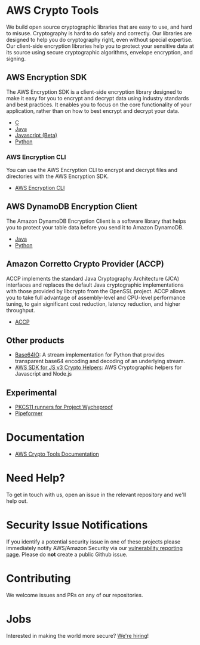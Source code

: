 # AWS Crypto Tools

We build open source cryptographic libraries that are easy to use, and hard to misuse. 
Cryptography is hard to do safely and correctly. 
Our libraries are designed to help you do cryptography right, even without special expertise. 
Our client-side encryption libraries help you to protect your sensitive data at its source using secure cryptographic algorithms, envelope encryption, and signing. 

## AWS Encryption SDK
The AWS Encryption SDK is a client-side encryption library designed to make it easy for you to encrypt and decrypt data using industry standards and best practices. 
It enables you to focus on the core functionality of your application, rather than on how to best encrypt and decrypt your data. 

- [C](https://github.com/aws/aws-encryption-sdk-c)
- [Java](https://github.com/aws/aws-encryption-sdk-java)
- [Javascript (Beta)](https://github.com/awslabs/aws-encryption-sdk-javascript)
- [Python](https://github.com/aws/aws-encryption-sdk-python/)

### AWS Encryption CLI
You can use the AWS Encryption CLI to encrypt and decrypt files and directories with the AWS Encryption SDK.
- [AWS Encryption CLI](https://github.com/aws/aws-encryption-sdk-cli)

## AWS DynamoDB Encryption Client
The Amazon DynamoDB Encryption Client is a software library that helps you to protect your table data before you send it to Amazon DynamoDB.

- [Java](https://github.com/aws/aws-dynamodb-encryption-java)
- [Python](https://github.com/aws/aws-dynamodb-encryption-python)

## Amazon Corretto Crypto Provider (ACCP)
ACCP implements the standard Java Cryptography Architecture (JCA) interfaces and replaces the default Java cryptographic implementations with those provided by libcrypto from the OpenSSL project. ACCP allows you to take full advantage of assembly-level and CPU-level performance tuning, to gain significant cost reduction, latency reduction, and higher throughput.

- [ACCP](https://github.com/corretto/amazon-corretto-crypto-provider)

## Other products
 - [Base64IO](https://github.com/aws/base64io-python): A stream implementation for Python that provides transparent base64 encoding and decoding of an underlying stream. 
 - [AWS SDK for JS v3 Crypto Helpers](https://github.com/aws/aws-sdk-js-crypto-helpers): AWS Cryptographic helpers for Javascript and Node.js
 
## Experimental
 - [PKCS11 runners for Project Wycheproof](https://github.com/awslabs/pkcs11-runners-for-project-wycheproof)
 - [Pipeformer](https://github.com/awslabs/pipeformer)

# Documentation 
- [AWS Crypto Tools Documentation](https://docs.aws.amazon.com/aws-crypto-tools/?id=docs_gateway)

# Need Help?
To get in touch with us, open an issue in the relevant repository and we'll help out. 

# Security Issue Notifications

If you identify a potential security issue in one of these projects please immediately notify AWS/Amazon Security
via our [vulnerability reporting page](https://aws.amazon.com/security/vulnerability-reporting/).
Please do **not** create a public Github issue.

# Contributing
We welcome issues and PRs on any of our repositories.

# Jobs
Interested in making the world more secure? [We're hiring](https://www.amazon.jobs/en/search?cities[]=Seattle%2C%20Washington%2C%20USA&business_category[]=amazon-web-services&base_query=crypto%20tools)! 
